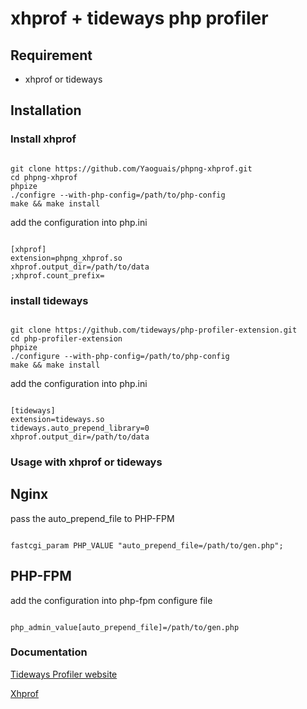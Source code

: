 # xhprof + tideways php profiler

## Requirement
- xhprof or tideways

## Installation

### Install xhprof

~~~

git clone https://github.com/Yaoguais/phpng-xhprof.git
cd phpng-xhprof
phpize
./configre --with-php-config=/path/to/php-config
make && make install
~~~

add the configuration into php.ini
~~~

[xhprof]
extension=phpng_xhprof.so
xhprof.output_dir=/path/to/data
;xhprof.count_prefix=
~~~

### install tideways

~~~

git clone https://github.com/tideways/php-profiler-extension.git
cd php-profiler-extension
phpize
./configure --with-php-config=/path/to/php-config
make && make install
~~~

add the configuration into php.ini

~~~

[tideways]
extension=tideways.so
tideways.auto_prepend_library=0
xhprof.output_dir=/path/to/data
~~~

### Usage with xhprof or tideways

## Nginx

pass the auto_prepend_file to PHP-FPM

~~~

fastcgi_param PHP_VALUE "auto_prepend_file=/path/to/gen.php";
~~~

## PHP-FPM

add the configuration into php-fpm configure file

~~~

php_admin_value[auto_prepend_file]=/path/to/gen.php
~~~

### Documentation

[Tideways Profiler website](https://tideways.io/profiler/docs/setup/profiler-php-pecl-extension)

[Xhprof](https://github.com/Yaoguais/phpng-xhprof)








